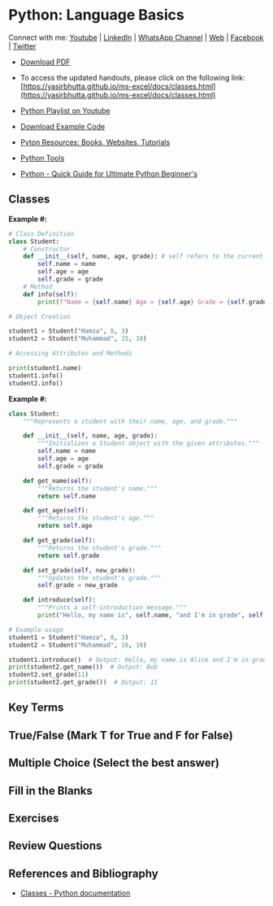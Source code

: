 # Python: Language Basics

Connect with me: [Youtube](https://www.youtube.com/yasirbhutta) \| [LinkedIn](https://www.linkedin.com/in/yasirbhutta/) \| [WhatsApp Channel](https://whatsapp.com/channel/0029VaC3BC160eBZZSs3CW0c) \| [Web](https://yasirbhutta.github.io/) \| [Facebook](https://www.facebook.com/yasirbhutta786) \| [Twitter](https://twitter.com/yasirbhutta)

- [Download PDF](https://yasirbhutta.github.io/python/docs/classes.pdf)
- To access the updated handouts, please click on the following link:
[https://yasirbhutta.github.io/ms-excel/docs/classes.html](https://yasirbhutta.github.io/ms-excel/docs/classes.html)

- [Python Playlist on Youtube](https://www.youtube.com/playlist?list=PLKYRx0Ibk7Vi-CC7ik98qT0VKK0F7ikja)
- [Download Example Code](https://github.com/yasirbhutta/python-examples)
- [Pyton Resources: Books, Websites, Tutorials](resources.md)
- [Python Tools](tools.md)
- [Python - Quick Guide for Ultimate Python Beginner's](docs/quick-guide.md)

## Classes

**Example #:**

```python
# Class Definition
class Student:
    # Constructor
    def __init__(self, name, age, grade): # self refers to the current object being created.
        self.name = name
        self.age = age
        self.grade = grade
    # Method
    def info(self):
        print(f"Name = {self.name} Age = {self.age} Grade = {self.grade}")

# Object Creation

student1 = Student("Hamza", 8, 3)
student2 = Student("Muhammad", 15, 10)

# Accessing Attributes and Methods

print(student1.name)
student1.info()
student2.info()
```

**Example #:**

```python
class Student:
    """Represents a student with their name, age, and grade."""

    def __init__(self, name, age, grade):
        """Initializes a Student object with the given attributes."""
        self.name = name
        self.age = age
        self.grade = grade

    def get_name(self):
        """Returns the student's name."""
        return self.name

    def get_age(self):
        """Returns the student's age."""
        return self.age

    def get_grade(self):
        """Returns the student's grade."""
        return self.grade

    def set_grade(self, new_grade):
        """Updates the student's grade."""
        self.grade = new_grade

    def introduce(self):
        """Prints a self-introduction message."""
        print("Hello, my name is", self.name, "and I'm in grade", self.grade)

# Example usage
student1 = Student("Hamza", 8, 3)
student2 = Student("Muhammad", 16, 10)

student1.introduce()  # Output: Hello, my name is Alice and I'm in grade 9
print(student2.get_name())  # Output: Bob
student2.set_grade(11)
print(student2.get_grade())  # Output: 11

```

## Key Terms

## True/False (Mark T for True and F for False)

## Multiple Choice (Select the best answer)

## Fill in the Blanks

## Exercises

## Review Questions

## References and Bibliography

- [Classes - Python documentation](https://docs.python.org/3/tutorial/classes.html)